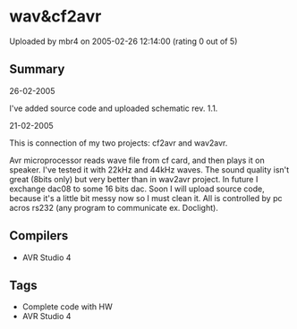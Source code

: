 # wav&cf2avr

Uploaded by mbr4 on 2005-02-26 12:14:00 (rating 0 out of 5)

## Summary

26-02-2005  

I've added source code and uploaded schematic rev. 1.1.


21-02-2005  

This is connection of my two projects: cf2avr and wav2avr.  

Avr microprocessor reads wave file from cf card, and then plays it on speaker. I've tested it with 22kHz and 44kHz waves. The sound quality isn't great (8bits only) but very better than in wav2avr project. In future I exchange dac08 to some 16 bits dac. Soon I will upload source code, because it's a little bit messy now so I must clean it. All is controlled by pc acros rs232 (any program to communicate ex. Doclight).

## Compilers

- AVR Studio 4

## Tags

- Complete code with HW
- AVR Studio 4
